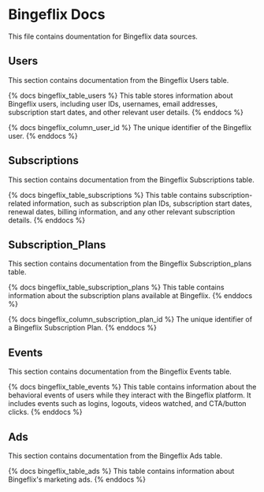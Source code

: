 # Bingeflix Docs
This file contains doumentation for Bingeflix data sources.

## Users
This section contains documentation from the Bingeflix Users table.

{% docs bingeflix_table_users %}
This table stores information about Bingeflix users, including user IDs, usernames, email addresses, subscription start dates, and other relevant user details.
{% enddocs %}

{% docs bingeflix_column_user_id %}
The unique identifier of the Bingeflix user. 
{% enddocs %}


## Subscriptions
This section contains documentation from the Bingeflix Subscriptions table.

{% docs bingeflix_table_subscriptions %}
This table contains subscription-related information, such as subscription plan IDs, subscription start dates, renewal dates, billing information, and any other relevant subscription details.
{% enddocs %}


## Subscription_Plans
This section contains documentation from the Bingeflix Subscription_plans table.

{% docs bingeflix_table_subscription_plans %}
This table contains information about the subscription plans available at Bingeflix.
{% enddocs %}

{% docs bingeflix_column_subscription_plan_id %}
The unique identifier of a Bingeflix Subscription Plan. 
{% enddocs %}



## Events
This section contains documentation from the Bingeflix Events table.

{% docs bingeflix_table_events %}
This table contains information about the behavioral events of users while they interact with the Bingeflix platform. It includes events such as logins, logouts, videos watched, and CTA/button clicks.
{% enddocs %}


## Ads
This section contains documentation from the Bingeflix Ads table.

{% docs bingeflix_table_ads %}
This table contains information about Bingeflix's marketing ads.
{% enddocs %}


